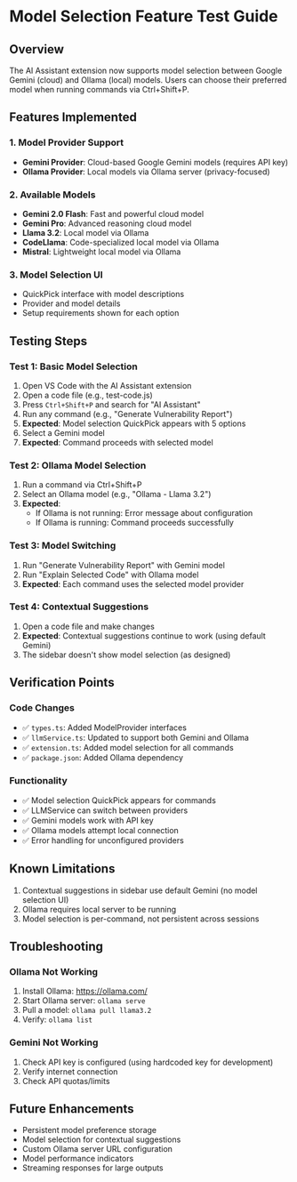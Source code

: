 # Model Selection Feature Test Guide

## Overview
The AI Assistant extension now supports model selection between Google Gemini (cloud) and Ollama (local) models. Users can choose their preferred model when running commands via Ctrl+Shift+P.

## Features Implemented

### 1. Model Provider Support
- **Gemini Provider**: Cloud-based Google Gemini models (requires API key)
- **Ollama Provider**: Local models via Ollama server (privacy-focused)

### 2. Available Models
- **Gemini 2.0 Flash**: Fast and powerful cloud model
- **Gemini Pro**: Advanced reasoning cloud model
- **Llama 3.2**: Local model via Ollama
- **CodeLlama**: Code-specialized local model via Ollama
- **Mistral**: Lightweight local model via Ollama

### 3. Model Selection UI
- QuickPick interface with model descriptions
- Provider and model details
- Setup requirements shown for each option

## Testing Steps

### Test 1: Basic Model Selection
1. Open VS Code with the AI Assistant extension
2. Open a code file (e.g., test-code.js)
3. Press `Ctrl+Shift+P` and search for "AI Assistant"
4. Run any command (e.g., "Generate Vulnerability Report")
5. **Expected**: Model selection QuickPick appears with 5 options
6. Select a Gemini model
7. **Expected**: Command proceeds with selected model

### Test 2: Ollama Model Selection
1. Run a command via Ctrl+Shift+P
2. Select an Ollama model (e.g., "Ollama - Llama 3.2")
3. **Expected**: 
   - If Ollama is not running: Error message about configuration
   - If Ollama is running: Command proceeds successfully

### Test 3: Model Switching
1. Run "Generate Vulnerability Report" with Gemini model
2. Run "Explain Selected Code" with Ollama model
3. **Expected**: Each command uses the selected model provider

### Test 4: Contextual Suggestions
1. Open a code file and make changes
2. **Expected**: Contextual suggestions continue to work (using default Gemini)
3. The sidebar doesn't show model selection (as designed)

## Verification Points

### Code Changes
- ✅ `types.ts`: Added ModelProvider interfaces
- ✅ `llmService.ts`: Updated to support both Gemini and Ollama
- ✅ `extension.ts`: Added model selection for all commands
- ✅ `package.json`: Added Ollama dependency

### Functionality
- ✅ Model selection QuickPick appears for commands
- ✅ LLMService can switch between providers
- ✅ Gemini models work with API key
- ✅ Ollama models attempt local connection
- ✅ Error handling for unconfigured providers

## Known Limitations
1. Contextual suggestions in sidebar use default Gemini (no model selection UI)
2. Ollama requires local server to be running
3. Model selection is per-command, not persistent across sessions

## Troubleshooting

### Ollama Not Working
1. Install Ollama: https://ollama.com/
2. Start Ollama server: `ollama serve`
3. Pull a model: `ollama pull llama3.2`
4. Verify: `ollama list`

### Gemini Not Working
1. Check API key is configured (using hardcoded key for development)
2. Verify internet connection
3. Check API quotas/limits

## Future Enhancements
- Persistent model preference storage
- Model selection for contextual suggestions
- Custom Ollama server URL configuration
- Model performance indicators
- Streaming responses for large outputs
